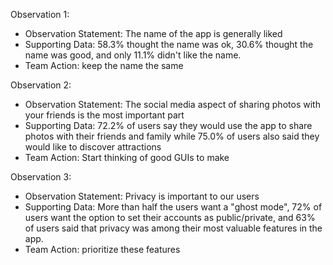 Observation 1:
- Observation Statement: The name of the app is generally liked
- Supporting Data: 58.3% thought the name was ok, 30.6% thought the name was good, and only 11.1% didn't like the name.
- Team Action: keep the name the same

Observation 2:
- Observation Statement: The social media aspect of sharing photos with your friends is the most important part
- Supporting Data: 72.2% of users say they would use the app to share photos with their friends and family while 75.0% of users also said they would like to discover attractions
- Team Action: Start thinking of good GUIs to make

Observation 3:
- Observation Statement: Privacy is important to our users
- Supporting Data: More than half the users want a "ghost mode", 72% of users want the option to set their accounts as public/private, and 63% of users said that privacy was among their most valuable features in the app.
- Team Action: prioritize these features
